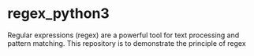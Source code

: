 # regex_python3
Regular expressions (regex) are a powerful tool for text processing and pattern matching. This repository is to demonstrate the principle of regex
